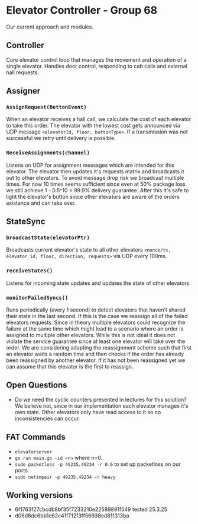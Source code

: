 # Elevator Controller - Group 68 

Our current approach and modules.

## Controller
Core elevator control loop that manages the movement and operation of a single elevator. Handles door control, responding to cab calls and external hall requests.

## Assigner
### `AssignRequest(ButtonEvent)`
When an elevator receives a hall call, we calculate the cost of each elevator to take this order. The elevator with the lowest cost gets announced via UDP message `<elevatorId, floor, buttonType>`.
If a transmission was not successful we retry until delivery is possible.

### `ReceiveAssignments(channel)`
Listens on UDP for assignment messages which are intended for this elevator. The elevator then updates it's requests matrix and broadcasts it out to other elevators. To avoid message drop risk we broadcast multiple times. For now 10 times seems sufficient since even at 50% package loss we still achieve 1 - 0.5^10 = 99.9% delivery guarantee.
After this it's safe to light the elevator's button since other elevators are aware of the orders existance and can take over.

## StateSync
### `broadcastState(elevatorPtr)`
Broadcasts current elevator's state to all other elevators `<nonce/ts, elevator_id, floor, direction, requests>` via UDP every 100ms.

### `receiveStates()`
Listens for incoming state updates and updates the state of other elevators.

### `monitorFailedSyncs()`
Runs periodically (every 1 second) to detect elevators that haven't shared their state in the last second. If this is the case we reassign all of the failed elevators requests. 
Since in theory multiple elevators could recognize the failure at the same time which might lead to a scenario where an order is assigned to multiple other elevators. While this is not ideal it does not violate the service guarantee since at least one elevator will take over the order. 
We are considering adapting the reassignment scheme such that first an elevator waits a random time and then checks if the order has already been reassigned by another elevator. If it has not been reassigned yet we can assume that this elevator is the first to reassign. 


## Open Questions
- Do we need the cyclic counters presented in lectures for this solution? We believe not, since in our implementation each elevator manages it's own state. Other elevators only have read access to it so no inconsistencies can occur.


## FAT Commands
- `elevatorserver`
- `go run main.go -id <n>` where n=0..
- `sudo packetloss -p 49235,49234 -r 0.6` to set up packetloss on our ports
- `sudo netimpair -p 49235,49234 -r heavy`

## Working versions
- 6f1763f27cbcdb8bf35f7233210e22589891f549 tested 25.3.25
- d06d6dc6bb1c62c41f712f3ff56938ed811313ba